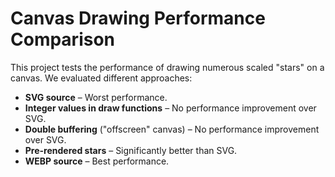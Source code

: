# Canvas Drawing Performance Comparison

This project tests the performance of drawing numerous scaled "stars"
on a canvas. We evaluated different approaches:
- **SVG source** – Worst performance.
- **Integer values in draw functions** – No performance improvement over SVG.
- **Double buffering** ("offscreen" canvas) – No performance improvement over SVG.
- **Pre-rendered stars** – Significantly better than SVG.
- **WEBP source** – Best performance.
